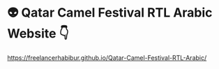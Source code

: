 # 👽 Qatar Camel Festival RTL Arabic Website 👇
https://freelancerhabibur.github.io/Qatar-Camel-Festival-RTL-Arabic/
